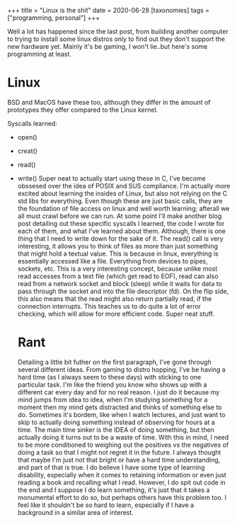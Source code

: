 +++
title = "Linux is the shit"
date = 2020-06-28
[taxonomies]
tags = ["programming, personal"]
+++

Well a lot has happened since the last post, from building another computer to trying to install some linux distros only to find out they don't support the new hardware yet. Mainly it's be gaming, I won't lie..but here's some programming at least.

# Linux

BSD and MacOS have these too, although they differ in the amount of prototypes they offer compared to the Linux kernel.

Syscalls learned:

- open()
- creat()
- read()
- write()
  Super neat to actually start using these in C, I've become obssesed over the idea of POSIX and SUS compliance. I'm actually more excited about learning the insides of Linux, but also not relying on the C std libs for everything. Even though these are just basic calls, they are the foundation of file access on linux and well worth learning; afterall we all must crawl before we can run. At some point I'll make another blog post detailing out these specific syscalls I learned, the code I wrote for each of them, and what I've learned about them. Although, there is one thing that I need to write down for the sake of it. The read() call is very interesting, it allows you to think of files as more than just something that might hold a textual value. This is because in linux, everything is essentially accessed like a file. Everything from devices to pipes, sockets, etc. This is a very interesting concept, because unlike most read accesses from a text file (which get read to EOF), read can also read from a network socket and block (sleep) while it waits for data to pass through the socket and into the file descriptor (fd). On the flip side, this also means that the read might also return partially read, if the connection interrupts. This teaches us to do quite a lot of error checking, which will allow for more efficient code. Super neat stuff.

  # Rant

  Detailing a little bit futher on the first paragraph, I've gone through several different ideas. From gaming to distro hopping, I've be having a hard time (as I always seem to these days) with sticking to one particular task. I'm like the friend you know who shows up with a different car every day and for no real reason. I just do it because my mind jumps from idea to idea, when I'm studying something for a moment then my mind gets distracted and thinks of something else to do. Sometimes it's bordem, like when I watch lectures, and just want to skip to actually doing something instead of observing for hours at a time. The main time sinker is the IDEA of doing something, but then actually doing it turns out to be a waste of time. With this in mind, I need to be more conditioned to weighing out the positives vs the negatives of doing a task so that I might not regret it in the future. I always thought that maybe I'm just not that bright or have a hard time understanding, and part of that is true. I do believe I have some type of learning disability, especially when it comes to retaining information or even just reading a book and recalling what I read. However, I do spit out code in the end and I suppose I do learn something, it's just that it takes a monumental effort to do so, but perhaps others have this problem too. I feel like it shouldn't be so hard to learn, especially if I have a background in a similar area of interest.
